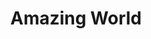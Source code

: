 ---
pid: LLP135
title: Amazing World
location_transcription: Philadelphia PA (Art Museum ???)
zipcode: '19130'
outside_phl: 
neighborhood: Art Museum,Francisville
age: '11'
age_range: 6-13
instagram: 
image_file_name: LLP_135.jpg
proposal_transcription: My monument symbolizes  that the world is a beautiful place.  I
  screen of videos of kind words.  A plaque of motivating words.  A realistic looking
  globe.  A flower garden.
topic: Art,Education,Globalism,Uplifting,Youth,Love,Freedom
topic_summary: 0, 0, 0, 0, 0, 0, 0
type: Garden,Mural,Sculpture Statue,Plaque,Digital Project,Image
keywords_other: 
credit: 'Random Student #1 The Original'
image_labels: 
twitter: 
facebook: 
permalink: "/monuments/llp135/"
layout: item-page
---